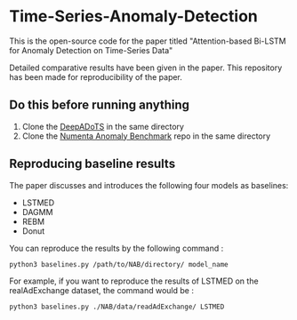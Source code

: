 # Time-Series-Anomaly-Detection
This is the open-source code for the paper titled "Attention-based Bi-LSTM for Anomaly Detection on Time-Series Data"

Detailed comparative results have been given in the paper. This repository has been made for reproducibility of the paper.

## Do this before running anything
1. Clone the [DeepADoTS](https://github.com/KDD-OpenSource/DeepADoTS) in the same directory
2. Clone the [Numenta Anomaly Benchmark](https://github.com/numenta/NAB) repo in the same directory

## Reproducing baseline results
The paper discusses and introduces the following four models as baselines:
* LSTMED
* DAGMM
* REBM
* Donut

You can reproduce the results by the following command : 

`python3 baselines.py /path/to/NAB/directory/ model_name`

For example, if you want to reproduce the results of LSTMED on the realAdExchange dataset, the command would be : 

`python3 baselines.py ./NAB/data/readAdExchange/ LSTMED`
